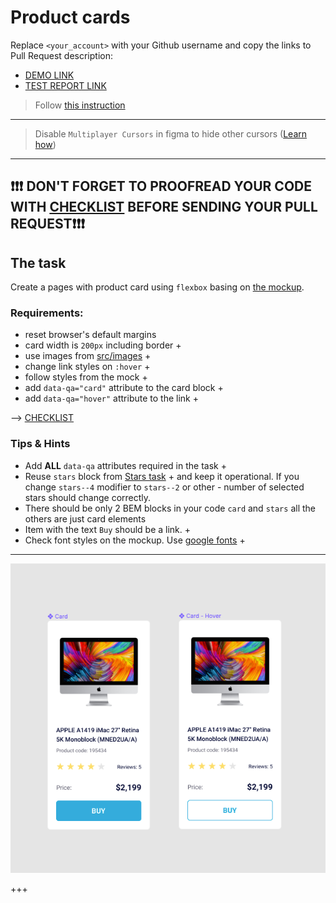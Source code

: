 # Product cards
Replace `<your_account>` with your Github username and copy the links to Pull Request description:
- [DEMO LINK](https://Sergii-Osedchuk.github.io/layout_product-cards/)
- [TEST REPORT LINK](https://Sergii-Osedchuk.github.io/layout_product-cards/report/html_report/)

> Follow [this instruction](https://mate-academy.github.io/layout_task-guideline)
___

> Disable `Multiplayer Cursors` in figma to hide other cursors ([Learn how](https://mate-academy.github.io/layout_task-guideline/figma.html#multiplayer-cursors))
___

## ❗️❗️❗️ DON'T FORGET TO PROOFREAD YOUR CODE WITH [CHECKLIST](https://github.com/mate-academy/layout_product-cards/blob/master/checklist.md) BEFORE SENDING YOUR PULL REQUEST❗️❗️❗️

## The task
Create a pages with product card using `flexbox` basing on [the mockup](https://www.figma.com/file/ojkArVazq7vsX0nbpn9CxZ/Moyo-%2F-Catalog-(ENG)?node-id=11325%3A2287).

### Requirements:
- reset browser's default margins
- card width is `200px` including border +
- use images from [src/images](src/images) +
- change link styles on `:hover` +
- follow styles from the mock +
- add `data-qa="card"` attribute to the card block +
- add `data-qa="hover"` attribute to the link +

--> [CHECKLIST](https://github.com/mate-academy/layout_product-cards/blob/master/checklist.md)

### Tips & Hints
- Add **ALL** `data-qa` attributes required in the task +
- Reuse `stars` block from [Stars task](https://github.com/mate-academy/layout_stars) +
and keep it operational. If you change `stars--4` modifier to `stars--2` or
other - number of selected stars should change correctly.
- There should be only 2 BEM blocks in your code `card` and `stars` all the others are just card elements
- Item with the text `Buy` should be a link. +
- Check font styles on the mockup. Use [google fonts](https://fonts.google.com/) +

---
![screenshot](./references/card-example.png)

+++
